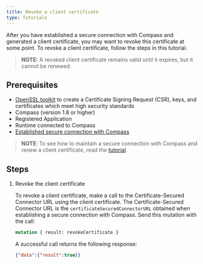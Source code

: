 ```yaml
---
title: Revoke a client certificate
type: Tutorials
---
```


After you have established a secure connection with Compass and generated a client certificate, you may want to revoke this certificate at some point. To revoke a client certificate, follow the steps in this tutorial.

> **NOTE:** A revoked client certificate remains valid until it expires, but it cannot be renewed.

## Prerequisites

- [OpenSSL toolkit](https://www.openssl.org/docs/man1.0.2/apps/openssl.html) to create a Certificate Signing Request (CSR), keys, and certificates which meet high security standards
- Compass (version 1.8 or higher)
- Registered Application
- Runtime connected to Compass
- [Established secure connection with Compass](#tutorials-establish-a-secure-connection-with-compass)

> **NOTE**: To see how to maintain a secure connection with Compass and renew a client certificate, read the [tutorial](#tutorials-maintain-a-secure-connection-with-compass).

## Steps

1. Revoke the client certificate

    To revoke a client certificate, make a call to the Certificate-Secured Connector URL using the client certificate.
    The Certificate-Secured Connector URL is the `certificateSecuredConnectorURL` obtained when establishing a secure connection with Compass.
    Send this mutation with the call:

    ```graphql
    mutation { result: revokeCertificate }
    ```

    A successful call returns the following response:

    ```json
    {"data":{"result":true}}
    ```
